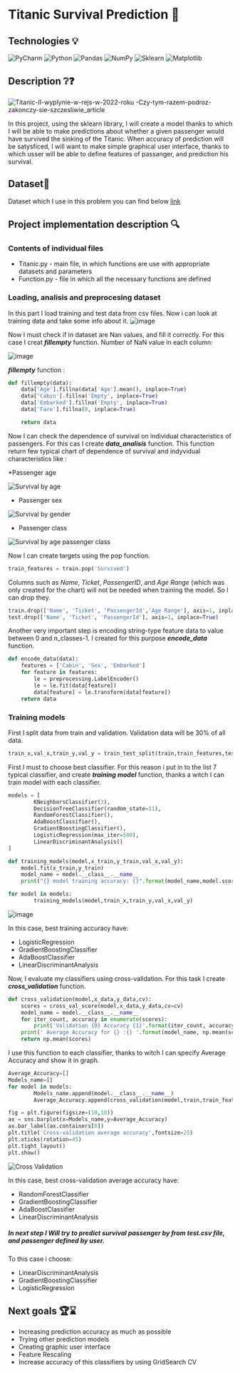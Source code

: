 # Titanic Survival Prediction 🚢
## Technologies 💡
![PyCharm](https://img.shields.io/badge/pycharm-143?style=for-the-badge&logo=pycharm&logoColor=black&color=black&labelColor=green)
![Python](https://img.shields.io/badge/python-3670A0?style=for-the-badge&logo=python&logoColor=ffdd54)
![Pandas](https://img.shields.io/badge/pandas-%23150458.svg?style=for-the-badge&logo=pandas&logoColor=white)
![NumPy](https://img.shields.io/badge/numpy-%23013243.svg?style=for-the-badge&logo=numpy&logoColor=white)
![Sklearn](https://img.shields.io/badge/scikit--learn-%23F7931E.svg?style=for-the-badge&logo=scikit-learn&logoColor=white)
![Matplotlib](https://img.shields.io/badge/Matplotlib-%23ffffff.svg?style=for-the-badge&logo=Matplotlib&logoColor=black)


## Description ❔❓
![Titanic-II-wyplynie-w-rejs-w-2022-roku -Czy-tym-razem-podroz-zakonczy-sie-szczesliwie_article](https://user-images.githubusercontent.com/122997699/221285433-66d6c0a8-2f9c-4875-ad10-cdfd10f734b5.jpg)

In this project, using the sklearn library, I will create a model thanks to which I will be able to make predictions about whether a given passenger would have survived the sinking of the Titanic.
When accuracy of prediction will be satysficed, I will want to make simple graphical user interface, thanks to which usser will be able to define features of passanger, and prediction his survival. 
## Dataset📁

Dataset which I use in this problem you can find below [link](https://www.kaggle.com/c/titanic)

## Project implementation description 🔍

### Contents of individual files

* Titanic.py - main file, in which functions are use with appropriate datasets and parameters
* Function.py - file in which all the necessary functions are defined 

### Loading, analisis and preprocesing dataset
In this part I load training and test data from csv files. Now i can look at training data and take some info about it.
![image](https://user-images.githubusercontent.com/122997699/221366208-db08e8ef-06de-47c2-a482-8e7d2d55006c.png)

Now I must check if in dataset are Nan values, and fill it correctly. For this case I creat ***fillempty*** function.
Number of NaN value in each column:

![image](https://user-images.githubusercontent.com/122997699/221366532-81470930-d916-41b6-a053-362e87a0f0bb.png)

***fillempty*** function : 
```python
def fillempty(data):
    data['Age'].fillna(data['Age'].mean(), inplace=True)
    data['Cabin'].fillna('Empty', inplace=True)
    data['Embarked'].fillna('Empty', inplace=True)
    data['Fare'].fillna(0, inplace=True)

    return data
```

Now I can check the dependence of survival on individual characteristics of passengers. For this cas I create ***data_analisis*** function. This function return few typical chart of dependence of survival and indyvidual characteristics like :

*Passenger age

![Survival by age](https://user-images.githubusercontent.com/122997699/221367281-8b4a8d4a-b8d4-4233-ba37-44e80342254a.png)

* Passenger sex

![Survival by gender](https://user-images.githubusercontent.com/122997699/221367296-aebfea51-4147-420c-a6ab-29c6c0e48961.png)

* Passenger class

![Survival by age passenger class](https://user-images.githubusercontent.com/122997699/221367287-f3679705-8c1d-4d8f-97ef-3fd62ed596e6.png)

Now I can create targets using the pop function. 

```python
train_features = train.pop('Survived')
```
Columns such as _Name_, _Ticket_, _PassengerID_, and _Age Range_ (which was only created for the chart) will not be needed when training the model. So I can drop they. 
```python
train.drop(['Name', 'Ticket', 'PassengerId','Age Range'], axis=1, inplace=True)
test.drop(['Name', 'Ticket', 'PassengerId'], axis=1, inplace=True)
```
Another very important step is encoding string-type feature data to value between 0 and n_classes-1. I created for this purpose ***encode_data*** function. 
```python
def encode_data(data):
    features = ['Cabin', 'Sex', 'Embarked']
    for feature in features:
        le = preprocessing.LabelEncoder()
        le = le.fit(data[feature])
        data[feature] = le.transform(data[feature])
    return data
```
### Training models

First I split data from train and validation. Validation data will be 30% of all data. 
```python
train_x,val_x,train_y,val_y = train_test_split(train,train_features,test_size=.30,random_state=42)
```

First I must to choose best classifier. For this reason i put in to the list 7 typical classifier, and create ***training model*** function, thanks a witch I can train model with each classifier.
```python
models = [
        KNeighborsClassifier(3),
        DecisionTreeClassifier(random_state=11),
        RandomForestClassifier(),
        AdaBoostClassifier(),
        GradientBoostingClassifier(),
        LogisticRegression(max_iter=500),
        LinearDiscriminantAnalysis()
]
```
```python
def training_models(model,x_train,y_train,val_x,val_y):
    model.fit(x_train,y_train)
    model_name = model.__class__.__name__
    print("{} model training accuracy: {}".format(model_name,model.score(val_x,val_y)))
```
```python
for model in models:
        training_models(model,train_x,train_y,val_x,val_y)
```
![image](https://user-images.githubusercontent.com/122997699/221405966-b867b7ef-fe05-425d-af69-cded88f1413a.png)

In this case, best training accuracy have:
* LogisticRegression
* GradientBoostingClassifier
* AdaBoostClassifier
* LinearDiscriminantAnalysis

Now, I evaluate my classifiers using cross-validation. For this task I create ***cross_validation*** function. 
```python
def cross_validation(model,x_data,y_data,cv):
    scores = cross_val_score(model,x_data,y_data,cv=cv)
    model_name = model.__class__.__name__
    for iter_count, accuracy in enumerate(scores):
        print('Validation {0} Accuracy {1}'.format(iter_count, accuracy))
    print(' Average Accuracy for {} :{} '.format(model_name, np.mean(scores)))
    return np.mean(scores)
```
I use this function to each classifier, thanks to witch I can specify Average Accuracy and show it in graph. 
```python
Average_Accuracy=[]
Models_name=[]
for model in models:
        Models_name.append(model.__class__.__name__)
        Average_Accuracy.append(cross_validation(model,train,train_features,5))

fig = plt.figure(figsize=(10,10))
ax = sns.barplot(x=Models_name,y=Average_Accuracy)
ax.bar_label(ax.containers[0])
plt.title('Cross-validation average accuracy',fontsize=25)
plt.xticks(rotation=45)
plt.tight_layout()
plt.show()
```
![Cross Validation](https://user-images.githubusercontent.com/122997699/221407401-30a8a59d-bde2-4ebb-9fdb-b8cd15983efa.png)

In this case, best  cross-validation average accuracy have:
* RandomForestClassifier
* GradientBoostingClassifier
* AdaBoostClassifier
* LinearDiscriminantAnalysis


##### In next step I Will try to predict survival passenger by  from test.csv file, and passenger defined by user.
To this case i choose:
* LinearDiscriminantAnalysis
* GradientBoostingClassifier
* LogisticRegression

## Next goals 🏆⌛
* Increasing prediction accuracy as much as possible
* Trying other prediction models 
* Creating graphic user interface
* Feature Rescaling
* Increase accuracy of this classifiers by using GridSearch CV
